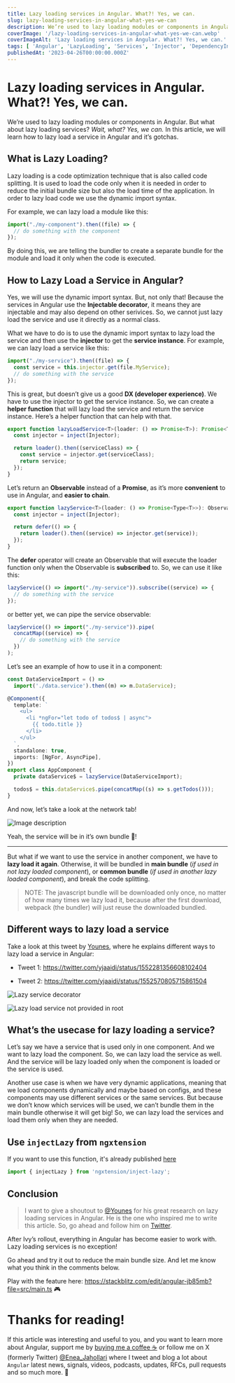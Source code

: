 ```yaml
---
title: Lazy loading services in Angular. What?! Yes, we can.
slug: lazy-loading-services-in-angular-what-yes-we-can
description: We’re used to lazy loading modules or components in Angular. But what about lazy loading services? Wait, what? Yes, we can. In this article, we will learn how to lazy load a service in Angular and it’s gotchas.
coverImage: '/lazy-loading-services-in-angular-what-yes-we-can.webp'
coverImageAlt: 'Lazy loading services in Angular. What?! Yes, we can.'
tags: [ 'Angular', 'LazyLoading', 'Services', 'Injector', 'DependencyInjection' ]
publishedAt: '2023-04-26T00:00:00.000Z'
---
```


# Lazy loading services in Angular. What?! Yes, we can.

We’re used to lazy loading modules or components in Angular. But what about lazy loading services? _Wait, what? Yes, we can._ In this article, we will learn how to lazy load a service in Angular and it’s gotchas.

## What is Lazy Loading?

Lazy loading is a code optimization technique that is also called code splitting. It is used to load the code only when it is needed in order to reduce the initial bundle size but also the load time of the application. In order to lazy load code we use the dynamic import syntax.

For example, we can lazy load a module like this:

```ts
import("./my-component").then((file) => {
  // do something with the component
});
```

By doing this, we are telling the bundler to create a separate bundle for the module and load it only when the code is executed.

## How to Lazy Load a Service in Angular?

Yes, we will use the dynamic import syntax. But, not only that! Because the services in Angular use the **Injectable decorator**, it means they are injectable and may also depend on other serivices. So, we cannot just lazy load the service and use it directly as a normal class.

What we have to do is to use the dynamic import syntax to lazy load the service and then use the **injector** to get the **service instance**. For example, we can lazy load a service like this:

```ts
import("./my-service").then((file) => {
  const service = this.injector.get(file.MyService);
  // do something with the service
});
```
This is great, but doesn’t give us a good **DX (developer experience)**. We have to use the injector to get the service instance. So, we can create a **helper function** that will lazy load the service and return the service instance. Here’s a helper function that can help with that.

```ts
export function lazyLoadService<T>(loader: () => Promise<T>): Promise<T> {
  const injector = inject(Injector);

  return loader().then((serviceClass) => {
    const service = injector.get(serviceClass);
    return service;
  });
}
```

Let’s return an **Observable** instead of a **Promise**, as it’s more **convenient** to use in Angular, and **easier to chain**.

```ts
export function lazyService<T>(loader: () => Promise<Type<T>>): Observable<T> {
  const injector = inject(Injector);

  return defer(() => {
    return loader().then((service) => injector.get(service));
  });
}
```

The **defer** operator will create an Observable that will execute the loader function only when the Observable is **subscribed** to. So, we can use it like this:

```ts
lazyService(() => import("./my-service")).subscribe((service) => {
  // do something with the service
});
```

or better yet, we can pipe the service observable:

```ts
lazyService(() => import("./my-service")).pipe(
  concatMap((service) => {
    // do something with the service
  })
);
```

Let’s see an example of how to use it in a component:

```ts
const DataServiceImport = () => 
  import('./data.service').then((m) => m.DataService);

@Component({
  template: `
    <ul>
      <li *ngFor="let todo of todos$ | async">
        {{ todo.title }}
      </li>
    </ul>
  `,
  standalone: true,
  imports: [NgFor, AsyncPipe],
})
export class AppComponent {
  private dataService$ = lazyService(DataServiceImport);

  todos$ = this.dataService$.pipe(concatMap((s) => s.getTodos()));
}
```


And now, let’s take a look at the network tab!


![Image description](lazy-loaded-service-network.webp)

Yeah, the service will be in it’s own bundle 🎉!

---


But what if we want to use the service in another component, we have to **lazy load it again**. Otherwise, it will be bundled in **main bundle** (_if used in not lazy loaded component_), or **common bundle** (_if used in another lazy loaded component_), and break the code splitting.

> NOTE: The javascript bundle will be downloaded only once, no matter of how many times we lazy load it, because after the first download, webpack (the bundler) will just reuse the downloaded bundled.

## Different ways to lazy load a service

Take a look at this tweet by [Younes](https://twitter.com/yjaaidi), where he explains different ways to lazy load a service in Angular:

- Tweet 1: https://twitter.com/yjaaidi/status/1552281356608102404

- Tweet 2: https://twitter.com/yjaaidi/status/1552570805715861504

![Lazy service decorator](younes-tweet-lazy-service.png)

![Lazy load service not provided in root](younes-tweet-lazy2.png)

## What’s the usecase for lazy loading a service?

Let’s say we have a service that is used only in one component. And we want to lazy load the component. So, we can lazy load the service as well. And the service will be lazy loaded only when the component is loaded or the service is used.

Another use case is when we have very dynamic applications, meaning that we load components dynamically and maybe based on configs, and these components may use different services or the same services. But because we don’t know which services will be used, we can’t bundle them in the main bundle otherwise it will get big! So, we can lazy load the services and load them only when they are needed.

## Use `injectLazy` from `ngxtension`
If you want to use this function, it's already published [here](https://ngxtension.netlify.app/utilities/injectors/inject-lazy/) 

```ts
import { injectLazy } from 'ngxtension/inject-lazy';
```

## Conclusion

> I want to give a shoutout to [@Younes](https://twitter.com/yjaaidi) for his great research on lazy loading services in Angular. He is the one who inspired me to write this article. So, go ahead and follow him on [Twitter](https://twitter.com/yjaaidi).

After Ivy’s rollout, everything in Angular has become easier to work with. Lazy loading services is no exception!

Go ahead and try it out to reduce the main bundle size. And let me know what you think in the comments below.

Play with the feature here: https://stackblitz.com/edit/angular-jb85mb?file=src/main.ts 🎮

# Thanks for reading!
If this article was interesting and useful to you, and you want to learn more about Angular, support me by [buying me a coffee ☕️](https://ko-fi.com/eneajahollari) or follow me on X (formerly Twitter) [@Enea_Jahollari](https://twitter.com/Enea_Jahollari) where I tweet and blog a lot about `Angular` latest news, signals, videos, podcasts, updates, RFCs, pull requests and so much more. 💎



